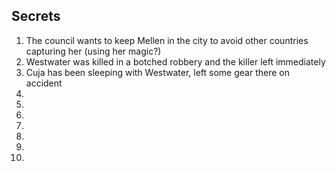 ## Secrets
1. The council wants to keep Mellen in the city to avoid other countries capturing her (using her magic?)
2. Westwater was killed in a botched robbery and the killer left immediately
3. Cuja has been sleeping with Westwater, left some gear there on accident
4. 
5. 
6. 
7. 
8. 
9. 
10. 